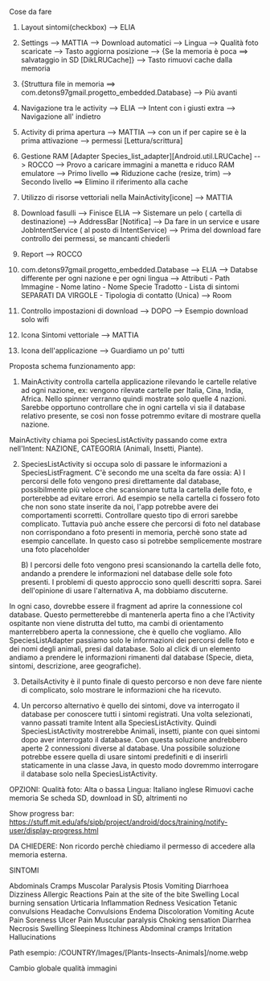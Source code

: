 Cose da fare

1) Layout sintomi(checkbox) --> ELIA

2) Settings --> MATTIA
    --> Download automatici
    --> Lingua
    --> Qualità foto scaricate
    --> Tasto aggiorna posizione
    --> {Se la memoria è poca ==> salvataggio in SD [DikLRUCache]} --> Tasto rimuovi cache dalla memoria

3) {Struttura file in memoria ==> com.detons97gmail.progetto_embedded.Database} --> Più avanti

4) Navigazione tra le activity --> ELIA
    --> Intent con i giusti extra
    --> Navigazione all' indietro

5) Activity di prima apertura --> MATTIA
    --> con un if per capire se è la prima attivazione
    --> permessi [Lettura/scrittura]

6) Gestione RAM [Adapter Species_list_adapter][Android.util.LRUCache] --> ROCCO --> Provo a caricare immagini a manetta e riduco RAM emulatore
        --> Primo livello ==> Riduzione cache (resize, trim)
        --> Secondo livello ==> Elimino il riferimento alla cache

7) Utilizzo di risorse vettoriali nella MainActivity[icone] --> MATTIA

8) Download fasulli --> Finisce ELIA
    --> Sistemare un pelo ( cartella di destinazione)
    --> AddressBar [Notifica]
    --> Da fare in un service e usare JobIntentService ( al posto di IntentService)
    --> Prima del download fare controllo dei permessi, se mancanti chiederli

9) Report --> ROCCO

10) com.detons97gmail.progetto_embedded.Database --> ELIA
    --> Databse differente per ogni nazione e per ogni lingua
    --> Attributi
            - Path Immagine
            - Nome latino
            - Nome Specie Tradotto
            - Lista di sintomi SEPARATI DA VIRGOLE
            - Tipologia di contatto (Unica)
    --> Room

11) Controllo impostazioni di download --> DOPO
    --> Esempio download solo wifi

12) Icona Sintomi vettoriale --> MATTIA

13) Icona dell'applicazione --> Guardiamo un po' tutti

Proposta schema funzionamento app:

1) MainActivity controlla cartella applicazione rilevando le cartelle relative ad ogni nazione, ex: vengono rilevate cartelle per Italia, Cina, India, Africa.
Nello spinner verranno quindi mostrate solo quelle 4 nazioni. Sarebbe opportuno controllare che in ogni cartella vi sia il database relativo presente, se così non fosse
potremmo evitare di mostrare quella nazione.

MainActivity chiama poi SpeciesListActivity passando come extra nell'Intent: NAZIONE, CATEGORIA (Animali, Insetti, Piante).

2) SpeciesListActivity si occupa solo di passare le informazioni a SpeciesListFragment. C'è secondo me una scelta da fare ossia:
    A) I percorsi delle foto vengono presi direttamente dal database, possibilmente più veloce che scansionare tutta la cartella delle foto, e porterebbe ad evitare errori.
    Ad esempio se nella cartella ci fossero foto che non sono state inserite da noi, l'app potrebbe avere dei comportamenti scorretti. Controllare questo tipo di errori sarebbe complicato.
    Tuttavia può anche essere che percorsi di foto nel database non corrispondano a foto presenti in memoria, perchè sono state ad esempio cancellate. In questo caso si potrebbe semplicemente
    mostrare una foto placeholder

    B) I percorsi delle foto vengono presi scansionando la cartella delle foto, andando a prendere le informazioni nel database delle sole foto presenti. I problemi di questo approccio sono quelli descritti sopra.
    Sarei dell'opinione di usare l'alternativa A, ma dobbiamo discuterne.

In ogni caso, dovrebbe essere il fragment ad aprire la connessione col database. Questo permetterebbe di mantenerla aperta fino a che l'Activity ospitante non viene distrutta del tutto, ma cambi di orientamento
manterrebbero aperta la connessione, che è quello che vogliamo. Allo SpeciesListAdapter passiamo solo le informazioni dei percorsi delle foto e dei nomi degli animali, presi dal database. Solo al click di un elemento
andiamo a prendere le informazioni rimanenti dal database (Specie, dieta, sintomi, descrizione, aree geografiche).

3) DetailsActivity è il punto finale di questo percorso e non deve fare niente di complicato, solo mostrare le informazioni che ha ricevuto.

4) Un percorso alternativo è quello dei sintomi, dove va interrogato il database per conoscere tutti i sintomi registrati. Una volta selezionati, vanno passati tramite Intent alla SpeciesListActivity.
Quindi SpeciesListActivity mostrerebbe Animali, insetti, piante con quei sintomi dopo aver interrogato il database.
Con questa soluzione andrebbero aperte 2 connessioni diverse al database. Una possibile soluzione potrebbe essere quella di usare sintomi predefiniti e di inserirli staticamente in una classe Java, in questo modo
dovremmo interrogare il database solo nella SpeciesListActivity.



OPZIONI:
Qualità foto: Alta o bassa
Lingua: Italiano inglese
Rimuovi cache memoria
Se scheda SD, download in SD, altrimenti no

Show progress bar: https://stuff.mit.edu/afs/sipb/project/android/docs/training/notify-user/display-progress.html

DA CHIEDERE: Non ricordo perchè chiediamo il permesso di accedere alla memoria esterna.



SINTOMI

Abdominals Cramps
Muscolar Paralysis
Ptosis
Vomiting
Diarrhoea
Dizziness
Allergic Reactions
Pain at the site of the bite
Swelling
Local burning sensation
Urticaria
Inflammation
Redness
Vesication
Tetanic convulsions
Headache
Convulsions
Endema
Discoloration
Vomiting
Acute Pain
Soreness
Ulcer
Pain
Muscular paralysis
Choking sensation
Diarrhea
Necrosis
Swelling
Sleepiness
Itchiness
Abdominal cramps
Irritation
Hallucinations



Path esempio: /COUNTRY/Images/[Plants-Insects-Animals]/nome.webp


Cambio globale qualità immagini